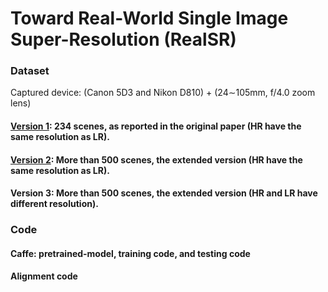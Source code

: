 # Toward Real-World Single Image Super-Resolution (RealSR)


### Dataset

Captured device: (Canon 5D3 and Nikon D810) +  (24∼105mm, f/4.0 zoom lens)

#### [Version 1](https://drive.google.com/open?id=1KklHQTJNY7cFbyiQd7Ezi6qmyHILUyAC): 234 scenes, as reported in the original paper (HR have the same resolution as LR).


#### [Version 2](https://drive.google.com/open?id=1J5SJGUqL45sLb9qVtKEYbwPp10KCl9sY): More than 500 scenes, the extended version (HR have the same resolution as LR).


#### Version 3: More than 500 scenes, the extended version (HR and LR have different resolution).




### Code 
#### Caffe: pretrained-model, training code, and testing code


#### Alignment code



